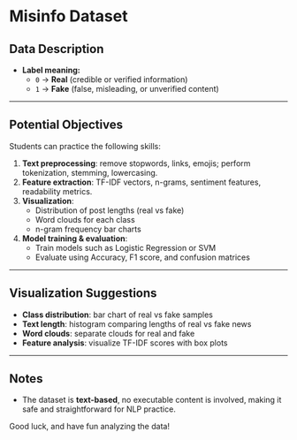 # Misinfo Dataset

## Data Description
- **Label meaning:**
  - `0` → **Real** (credible or verified information)  
  - `1` → **Fake** (false, misleading, or unverified content)

---

## Potential Objectives
Students can practice the following skills:
1. **Text preprocessing**: remove stopwords, links, emojis; perform tokenization, stemming, lowercasing.  
2. **Feature extraction**: TF-IDF vectors, n-grams, sentiment features, readability metrics.  
3. **Visualization**:
   - Distribution of post lengths (real vs fake)  
   - Word clouds for each class  
   - n-gram frequency bar charts  
4. **Model training & evaluation**:
   - Train models such as Logistic Regression or SVM  
   - Evaluate using Accuracy, F1 score, and confusion matrices  

---

## Visualization Suggestions
- **Class distribution**: bar chart of real vs fake samples  
- **Text length**: histogram comparing lengths of real vs fake news  
- **Word clouds**: separate clouds for real and fake  
- **Feature analysis**: visualize TF-IDF scores with box plots  

---

## Notes
- The dataset is **text-based**, no executable content is involved, making it safe and straightforward for NLP practice.  

Good luck, and have fun analyzing the data!
